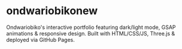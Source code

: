 # ondwariobikonew
Ondwariobiko's interactive portfolio featuring dark/light mode, GSAP animations &amp; responsive design. Built with HTML/CSS/JS, Three.js &amp; deployed via GitHub Pages.
